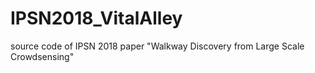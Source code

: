 # IPSN2018_VitalAlley
source code of IPSN 2018 paper "Walkway Discovery from Large Scale Crowdsensing"
